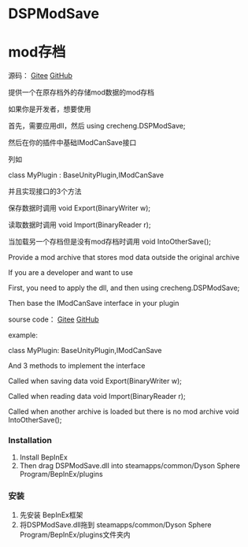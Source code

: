 # DSPModSave

# mod存档

源码：
[Gitee](https://gitee.com/crecheng/DSPMod)
[GitHub](https://github.com/crecheng/DSPMod)

提供一个在原存档外的存储mod数据的mod存档

如果你是开发者，想要使用

首先，需要应用dll，然后 using crecheng.DSPModSave;

然后在你的插件中基础IModCanSave接口

列如

class MyPlugin : BaseUnityPlugin,IModCanSave

并且实现接口的3个方法

保存数据时调用
void Export(BinaryWriter w);

读取数据时调用
void Import(BinaryReader r);

当加载另一个存档但是没有mod存档时调用
void IntoOtherSave();

Provide a mod archive that stores mod data outside the original archive

If you are a developer and want to use

First, you need to apply the dll, and then using crecheng.DSPModSave;

Then base the IModCanSave interface in your plugin

sourse code：
[Gitee](https://gitee.com/crecheng/DSPMod)
[GitHub](https://github.com/crecheng/DSPMod)

example:

class MyPlugin: BaseUnityPlugin,IModCanSave

And 3 methods to implement the interface

Called when saving data
void Export(BinaryWriter w);

Called when reading data
void Import(BinaryReader r);

Called when another archive is loaded but there is no mod archive
void IntoOtherSave();


### Installation

1. Install BepInEx
3. Then drag DSPModSave.dll into steamapps/common/Dyson Sphere Program/BepInEx/plugins


### 安装

1. 先安装 BepInEx框架
3. 将DSPModSave.dll拖到 steamapps/common/Dyson Sphere Program/BepInEx/plugins文件夹内
